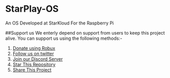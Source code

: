 # StarPlay-OS

An OS Developed at StarKloud For the Raspberry Pi

##Support us
 We enterly depend on support from users to keep this project alive. You can support us using the following methods:-
 
   1. [Donate using Robux]()
   2. [Follow us on twitter]()
   3. [Join our Discord Server]()
   4. [Star This Repository]()
   5. [Share This Project]()
